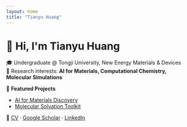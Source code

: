 ```yaml
---
layout: home
title: "Tianyu Huang"
---
```


# 👋 Hi, I'm Tianyu Huang  

🎓 Undergraduate @ Tongji University, New Energy Materials & Devices  
🔬 Research interests: **AI for Materials, Computational Chemistry, Molecular Simulations**  

📌 **Featured Projects**
- [AI for Materials Discovery](https://github.com/your-repo)  
- [Molecular Solvation Toolkit](https://github.com/your-repo)  

📄 [CV](cv.pdf) · [Google Scholar](https://scholar.google.com/citations?user=xxxx) · [LinkedIn](https://linkedin.com/in/xxxx)  

